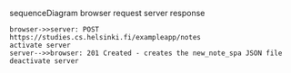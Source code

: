 sequenceDiagram
    browser request
    server response

    browser->>server: POST  https://studies.cs.helsinki.fi/exampleapp/notes
    activate server
    server-->>browser: 201 Created - creates the new_note_spa JSON file
    deactivate server